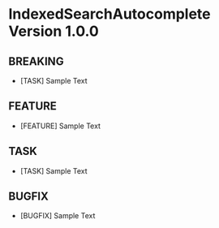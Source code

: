 # IndexedSearchAutocomplete Version 1.0.0

## BREAKING
- [TASK] Sample Text

## FEATURE
- [FEATURE] Sample Text

## TASK
- [TASK] Sample Text

## BUGFIX
- [BUGFIX] Sample Text